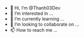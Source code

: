 - 👋 Hi, I’m @Thanh03Dev
- 👀 I’m interested in ...
- 🌱 I’m currently learning ...
- 💞️ I’m looking to collaborate on ...
- 📫 How to reach me ...

<!---
Thanh03Dev/Thanh03Dev is a ✨ special ✨ repository because its `README.md` (this file) appears on your GitHub profile.
You can click the Preview link to take a look at your changes.
--->
